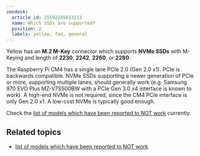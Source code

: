 ```yaml
---
zendesk:
  article_id: 25592245613213
  name: Which SSDs are supported?
  position: 2
  labels: yellow, faq, general
---
```


Yellow has an **M.2 M-Key** connector which supports **NVMe SSDs** with M-Keying and length of **2230**, **2242**, **2260**, or **2280**.

The Raspberry Pi CM4 has a single lane PCIe 2.0 (Gen 2.0 x1). PCIe is backwards compatible.
NVMe SSDs supporting a newer generation of PCIe or more, supporting multiple lanes, should generally work (e.g. Samsung 970 EVO Plus MZ-V7S500BW with a PCIe Gen 3.0 x4 interface is known to work).
A high-end NVMe is not required, since the CM4 PCIe interface is only Gen 2.0 x1.
A low-cost NVMe is typically good enough.

Check the [list of models which have been reported to NOT work](/hc/en-us/articles/25592268332445) currently.

## Related topics

- [list of models which have been reported to NOT work](/hc/en-us/articles/25592268332445)
